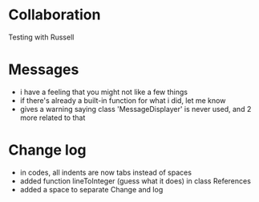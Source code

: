 Collaboration
=============

Testing with Russell

Messages
========

* i have a feeling that you might not like a few things
* if there's already a built-in function for what i did, let me know
* gives a warning saying class 'MessageDisplayer' is never used, and 2 more related to that

Change log
==========

* in codes, all indents are now tabs instead of spaces
* added function lineToInteger (guess what it does) in class References
* added a space to separate Change and log